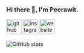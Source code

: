 ### Hi there 👋, I'm Peerawit.

[<img src='https://cdn.jsdelivr.net/npm/simple-icons@3.0.1/icons/github.svg' alt='github' height='40'>](https://github.com/feelingzexe)  [<img src='https://cdn.jsdelivr.net/npm/simple-icons@3.0.1/icons/instagram.svg' alt='instagram' height='40'>](https://www.instagram.com/jaw.py/)  [<img src='https://cdn.jsdelivr.net/npm/simple-icons@3.0.1/icons/icloud.svg' alt='website' height='40'>](https://feelingzexe.net/)  

![GitHub stats](https://github-readme-stats.vercel.app/api?username=feelingzexe&show_icons=true)  
